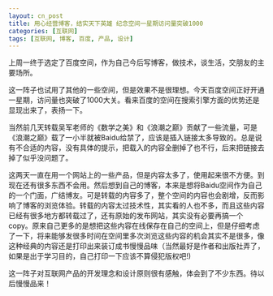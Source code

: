 ```yaml
---
layout: cn_post
title: 用心经营博客，结实天下英雄 纪念空间一星期访问量突破1000
categories: [互联网]
tags: [互联网, 博客, 百度, 产品, 设计]
---
```


上周一终于选定了百度空间，作为自己今后写博客，做技术，谈生活，交朋友的主要场所。

这一阵子也试用了其他的一些空间，但是效果不是很理想。今天百度空间正好开通一星期，访问量也突破了1000大关。看来百度的空间在搜索引擎方面的优势还是显现出来了，表扬一下。

当然前几天转载吴军老师的《数学之美》和《浪潮之巅》贡献了一些流量，可是《浪潮之巅》载了一小半就被Baidu给禁了，应该是插入链接太多导致的。总是说有不合适的内容，没有具体的提示，把载入的内容全删掉了也不行，后来把链接去掉了似乎没问题了。

这两天一直在用一个网站上的一些产品，但是内容太多了，使用起来很不方便。到现在还有很多东西不会用。然后想到自己的博客，本来是想将Baidu空间作为自己的一个门面，广结博友。可是转载的内容多了，整个空间的内容也会剧增，反而影响了博客的浏览体验。转载的内容太过技术性，其实看的人也不多，而且这些内容已经有很多地方都转载过了，还有原始的发布网站，其实没有必要再搞一个copy。原来自己更多的是想把这些内容在线保存在自己的空间上，但是仔细考虑了一下，将来能够发很多时间在空间里多次浏览这些内容的机会其实不是很多，像这种经典的内容还是打印出来装订成书慢慢品味（当然最好是作者和出版社弄了，如果是出于学习目的，自己打印一下应该不算侵犯版权吧!)

这一阵子对互联网产品的开发理念和设计原则很有感触，体会到了不少东西。待以后慢慢品来！


